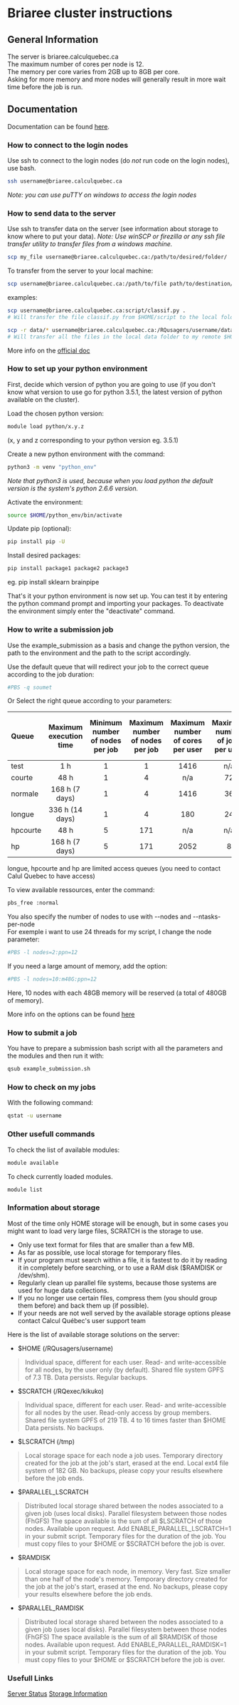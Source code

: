 # Briaree cluster instructions

## General Information

The server is briaree.calculquebec.ca  
The maximum number of cores per node is 12.  
The memory per core varies from 2GB up to 8GB per core.  
Asking for more memory and more nodes will generally result in more wait time before the job is run.  

## Documentation

Documentation can be found [here][briaree doc].

### How to connect to the login nodes

Use ssh to connect to the login nodes (do *not* run code on the login nodes), use bash.
```bash
ssh username@briaree.calculquebec.ca
```
_Note: you can use puTTY on windows to access the login nodes_

### How to send data to the server

Use ssh to transfer data on the server (see information about storage to know where to put your data).
_Note: Use winSCP or firezilla or any ssh file transfer utility to transfer files from a windows machine._
```bash
scp my_file username@briaree.calculquebec.ca:/path/to/desired/folder/
```

To transfer from the server to your local machine:
```bash
scp username@briaree.calculquebec.ca:/path/to/file path/to/destination/folder/
```

examples:
```bash
scp username@briaree.calculquebec.ca:script/classif.py .
# Will transfer the file classif.py from $HOME/script to the local folder.

scp -r data/* username@briaree.calculquebec.ca:/RQusagers/username/data/ 
# Will transfer all the files in the local data folder to my remote $HOME/data folder
```

More info on the [official doc][briaree ssh]

### How to set up your python environment

First, decide which version of python you are going to use (if you don't know what version to use go for python 3.5.1, the latest version of python available on the cluster).

Load the chosen python version:
```bash
module load python/x.y.z  
```
(x, y and z corresponding to your python version eg. 3.5.1)

Create a new python environment with the command:

```bash
python3 -m venv "python_env"
```
_Note that python3 is used, because when you load python the default version is the system's python 2.6.6 version._

Activate the environment:

```bash
source $HOME/python_env/bin/activate
```

Update pip (optional):
```bash
pip install pip -U
```

Install desired packages:

```bash
pip install package1 package2 package3
```
eg. pip install sklearn brainpipe

That's it your python environment is now set up. You can test it by entering the python command prompt and importing your packages. To deactivate the environment simply enter the "deactivate" command.

### How to write a submission job

Use the example_submission as a basis and change the python version, the path to the environment and the path to the script accordingly.  

Use the default queue that will redirect your job to the correct queue according to the job duration:
```bash
#PBS -q soumet
```

Or Select the right queue according to your parameters:  

| Queue | Maximum execution time | Minimum number of nodes per job | Maximum number of nodes per job | Maximum number of cores per user | Maximum number of jobs per user | Maximum number of cores for all jobs |  
| :------------ | :-------------------: | :---: | :---: | :---: | :---: | :---: |  
| test		| 1 h			| 1	| 1	| 1416	| n/a	| n/a	|  
| courte	| 48 h			| 1	| 4	| n/a	| 72	| n/a	|  
| normale	| 168 h (7 days)	| 1	| 4	| 1416	| 36	| n/a	|  
| longue	| 336 h (14 days)	| 1	| 4	| 180	| 24	| 720	|  
| hpcourte	| 48 h			| 5	| 171	| n/a	| n/a	| n/a	|  
| hp		| 168 h (7 days)	| 5	| 171	| 2052	| 8	| n/a	|  

longue, hpcourte and hp are limited access queues (you need to contact Calul Quebec to have access)

To view available ressources, enter the command:
```bash
pbs_free :normal
```
You also specify the number of nodes to use with --nodes and --ntasks-per-node  
For exemple i want to use 24 threads for my script, I change the node parameter:
```bash
#PBS -l nodes=2:ppn=12
```

If you need a large amount of memory, add the option:
```bash
#PBS -l nodes=10:m48G:ppn=12
```
Here, 10 nodes with each 48GB memory will be reserved (a total of 480GB of memory).

More info on the options can be found [here][briaree jobs]

### How to submit a job

You have to prepare a submission bash script with all the parameters and the modules and then run it with:

```bash
qsub example_submission.sh
```

### How to check on my jobs

With the following command:
```bash
qstat -u username
```

### Other usefull commands

To check the list of available modules:
```bash
module available
```

To check currently loaded modules.
```bash
module list 
```

### Information about storage

Most of the time only HOME storage will be enough, but in some cases you might want to load very large files, SCRATCH is the storage to use. 

* Only use text format for files that are smaller than a few MB.
* As far as possible, use local storage for temporary files.
* If your program must search within a file, it is fastest to do it by reading it in completely before searching, or to use a RAM disk ($RAMDISK or /dev/shm).
* Regularly clean up parallel file systems, because those systems are used for huge data collections.
* If you no longer use certain files, compress them (you should group them before) and back them up (if possible).
* If your needs are not well served by the available storage options please contact Calcul Québec's user support team

Here is the list of available storage solutions on the server:  

* $HOME (/RQusagers/username)
>Individual space, different for each user.
Read- and write-accessible for all nodes, by the user only (by default).
Shared file system GPFS of 7.3 TB.
Data persists.
Regular backups.
* $SCRATCH (/RQexec/kikuko)
>Individual space, different for each user.
Read- and write-accessible for all nodes by the user.
Read-only access by group members.
Shared file system GPFS of 219 TB.
4 to 16 times faster than $HOME
Data persists.
No backups.
* $LSCRATCH (/tmp)
>Local storage space for each node a job uses.
Temporary directory created for the job at the job's start, erased at the end.
Local ext4 file system of 182 GB.
No backups, please copy your results elsewhere before the job ends.
* $PARALLEL_LSCRATCH
>Distributed local storage shared between the nodes associated to a given job (uses local disks).
Parallel filesystem between those nodes (FhGFS)
The space available is the sum of all $LSCRATCH of those nodes.
Available upon request. Add ENABLE_PARALLEL_LSCRATCH=1 in your submit script.
Temporary files for the duration of the job. You must copy files to your $HOME or $SCRATCH before the job is over.
* $RAMDISK
>Local storage space for each node, in memory.
Very fast.
Size smaller than one half of the node's memory.
Temporary directory created for the job at the job's start, erased at the end.
No backups, please copy your results elsewhere before the job ends.
* $PARALLEL_RAMDISK
>Distributed local storage shared between the nodes associated to a given job (uses local disks).
Parallel filesystem between those nodes (FhGFS)
The space available is the sum of all $RAMDISK of those nodes.
Available upon request. Add ENABLE_PARALLEL_RAMDISK=1 in your submit script.
Temporary files for the duration of the job. You must copy files to your $HOME or $SCRATCH before the job is over.

### Usefull Links

[Server Status][briaree status]
[Storage Information][briaree storage]

[briaree status]: http://serveurscq.computecanada.ca/services/briaree
[briaree doc]: https://wiki.calculquebec.ca/
[briaree jobs]: https://wiki.calculquebec.ca/w/Ex%C3%A9cuter_une_t%C3%A2che/en
[briaree storage]: https://wiki.calculquebec.ca/w/Utiliser_l%27espace_de_stockage/en
[briaree ssh]: https://wiki.calculquebec.ca/w/Se_connecter_et_transf%C3%A9rer_des_fichiers/en
